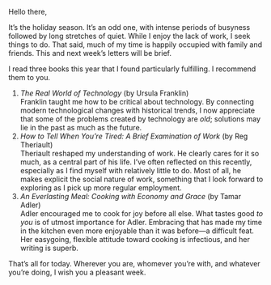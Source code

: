 Hello there,

It’s the holiday season. It’s an odd one, with intense periods of busyness followed by long stretches of quiet. While I enjoy the lack of work, I seek things to do. That said, much of my time is happily occupied with family and friends. This and next week’s letters will be brief.

I read three books this year that I found particularly fulfilling. I recommend them to you.

1. *The Real World of Technology* (by Ursula Franklin)  
	 Franklin taught me how to be critical about technology. By connecting modern technological changes with historical trends, I now appreciate that some of the problems created by technology are *old*; solutions may lie in the past as much as the future.
2. *How to Tell When You’re Tired: A Brief Examination of Work* (by Reg Theriault)  
   Theriault reshaped my understanding of work. He clearly cares for it so much, as a central part of his life. I’ve often reflected on this recently, especially as I find myself with relatively little to do. Most of all, he makes explicit the social nature of work, something that I look forward to exploring as I pick up more regular employment.
3. *An Everlasting Meal: Cooking with Economy and Grace* (by Tamar Adler)  
   Adler encouraged me to cook for joy before all else. What tastes good *to you* is of utmost importance for Adler. Embracing that has made my time in the kitchen even more enjoyable than it was before—a difficult feat. Her easygoing, flexible attitude toward cooking is infectious, and her writing is superb.
   
That’s all for today. Wherever you are, whomever you’re with, and whatever you’re doing, I wish you a pleasant week.